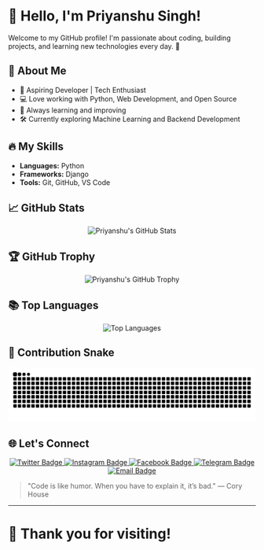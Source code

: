 # 👋 Hello, I'm Priyanshu Singh!  

Welcome to my GitHub profile! I'm passionate about coding, building projects, and learning new technologies every day. 🚀  

## 🧠 About Me
- 🌟 Aspiring Developer | Tech Enthusiast
- 💻 Love working with Python, Web Development, and Open Source
- 🎯 Always learning and improving
- 🛠️ Currently exploring Machine Learning and Backend Development

## 🔥 My Skills
- **Languages:** Python
- **Frameworks:** Django
- **Tools:** Git, GitHub, VS Code

## 📈 GitHub Stats
<p align="center">
  <img src="https://github-readme-stats.vercel.app/api?username=priyanshusingh999&show_icons=true&theme=radical" alt="Priyanshu's GitHub Stats" />
</p>

## 🏆 GitHub Trophy
<p align="center">
  <img src="https://github-profile-trophy.vercel.app/?username=priyanshusingh999&theme=algolia" alt="Priyanshu's GitHub Trophy" />
</p>

## 📚 Top Languages
<p align="center">
  <img src="https://github-readme-stats.vercel.app/api/top-langs/?username=priyanshusingh999&layout=compact&theme=radical" alt="Top Languages" />
</p>

## 🐍 Contribution Snake
![Snake animation](https://github.com/priyanshusingh999/priyanshusingh999/blob/output/github-contribution-grid-snake-dark.svg)

## 🌐 Let's Connect

<p align="center">
  <a href="https://x.com/r_ajput999?t=VJS2PtU9GUMR49IF3H_KFA&s=09" target="_blank">
    <img src="https://img.shields.io/badge/Twitter-1DA1F2?style=for-the-badge&logo=twitter&logoColor=white" alt="Twitter Badge"/>
  </a>
  <a href="https://www.instagram.com/r_ajput999?igsh=NGNuMnZhNTZ0NWRt" target="_blank">
    <img src="https://img.shields.io/badge/Instagram-E4405F?style=for-the-badge&logo=instagram&logoColor=white" alt="Instagram Badge"/>
  </a>
  <a href="https://www.facebook.com/priyanshusingh999" target="_blank">
    <img src="https://img.shields.io/badge/Facebook-1877F2?style=for-the-badge&logo=facebook&logoColor=white" alt="Facebook Badge"/>
  </a>
  <a href="https://t.me/r_ajput999" target="_blank">
    <img src="https://img.shields.io/badge/Telegram-26A5E4?style=for-the-badge&logo=telegram&logoColor=white" alt="Telegram Badge"/>
  </a>
  <a href="mailto:your-email@example.com" target="_blank">
    <img src="https://img.shields.io/badge/Email-D14836?style=for-the-badge&logo=gmail&logoColor=white" alt="Email Badge"/>
  </a>
</p>


> "Code is like humor. When you have to explain it, it’s bad." — Cory House

---

# 🚀 Thank you for visiting!


